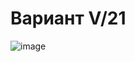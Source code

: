 # Вариант V/21

![image](https://user-images.githubusercontent.com/87654656/189501123-6e396d51-eecd-4686-97b4-8422b98a7c0f.png)
